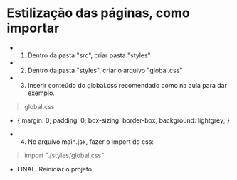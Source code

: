 # Estilização das páginas, como importar
- 1. Dentro da pasta "src", criar pasta "styles"
- 2. Dentro da pasta "styles", criar o arquivo "global.css"

- 3. Inserir conteúdo do global.css recomendado como na aula para dar exemplo.
> global.css
* {
    margin: 0;
    padding: 0;
    box-sizing: border-box;
    background: lightgrey;
}


- 4. No arquivo main.jsx, fazer o import do css:
> import "./styles/global.css"



- FINAL. Reiniciar o projeto.